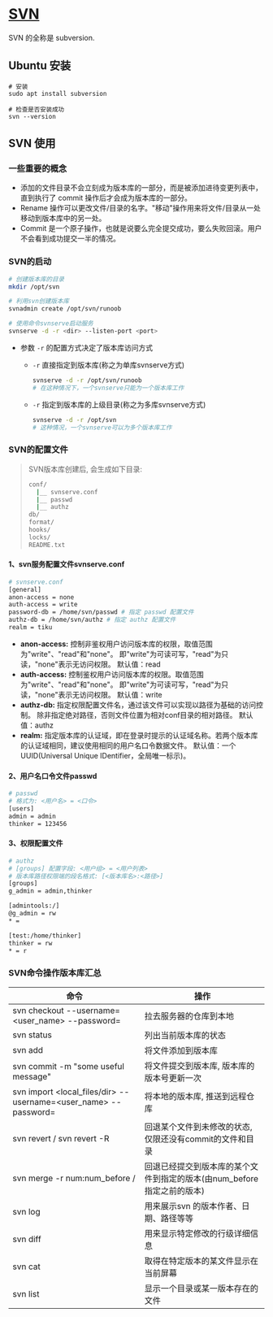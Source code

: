 # [SVN](https://www.runoob.com/svn/svn-tutorial.html)

SVN 的全称是 subversion. 

## Ubuntu 安装

```shell
# 安装
sudo apt install subversion

# 检查是否安装成功
svn --version
```

## SVN 使用

### 一些重要的概念

- 添加的文件目录不会立刻成为版本库的一部分，而是被添加进待变更列表中，直到执行了 commit 操作后才会成为版本库的一部分。
- Rename 操作可以更改文件/目录的名字。"移动"操作用来将文件/目录从一处移动到版本库中的另一处。
- Commit 是一个原子操作，也就是说要么完全提交成功，要么失败回滚。用户不会看到成功提交一半的情况。

### SVN的启动

```bash
# 创建版本库的目录
mkdir /opt/svn

# 利用svn创建版本库
svnadmin create /opt/svn/runoob

# 使用命令svnserve启动服务
svnserve -d -r <dir> --listen-port <port>

```

- 参数 `-r` 的配置方式决定了版本库访问方式

    - `-r` 直接指定到版本库(称之为单库svnserve方式)

        ```bash
        svnserve -d -r /opt/svn/runoob
        # 在这种情况下，一个svnserve只能为一个版本库工作
        ```

    - `-r` 指定到版本库的上级目录(称之为多库svnserve方式)

        ```bash
        svnserve -d -r /opt/svn
        # 这种情况，一个svnserve可以为多个版本库工作
        ```

### SVN的配置文件

> SVN版本库创建后, 会生成如下目录: 
>
> ```bash
> conf/
> 	|__ svnserve.conf
> 	|__ passwd
> 	|__ authz
> db/
> format/
> hooks/
> locks/
> README.txt
> ```
>
> 

#### 1、svn服务配置文件svnserve.conf

```bash
# svnserve.conf
[general]
anon-access = none
auth-access = write
password-db = /home/svn/passwd # 指定 passwd 配置文件
authz-db = /home/svn/authz # 指定 authz 配置文件
realm = tiku 
```

- **anon-access:** 控制非鉴权用户访问版本库的权限，取值范围为"write"、"read"和"none"。 即"write"为可读可写，"read"为只读，"none"表示无访问权限。 默认值：read
- **auth-access:** 控制鉴权用户访问版本库的权限。取值范围为"write"、"read"和"none"。 即"write"为可读可写，"read"为只读，"none"表示无访问权限。 默认值：write
- **authz-db:** 指定权限配置文件名，通过该文件可以实现以路径为基础的访问控制。 除非指定绝对路径，否则文件位置为相对conf目录的相对路径。 默认值：authz
- **realm:** 指定版本库的认证域，即在登录时提示的认证域名称。若两个版本库的认证域相同，建议使用相同的用户名口令数据文件。 默认值：一个UUID(Universal Unique IDentifier，全局唯一标示)。

#### 2、用户名口令文件passwd

```bash
# passwd
# 格式为: <用户名> = <口令>
[users]
admin = admin
thinker = 123456
```

#### 3、权限配置文件

```bash
# authz
# [groups] 配置字段: <用户组> = <用户列表>
# 版本库路径权限端的段名格式: [<版本库名>:<路径>] 
[groups]
g_admin = admin,thinker

[admintools:/]
@g_admin = rw
* =

[test:/home/thinker]
thinker = rw
* = r
```

### SVN命令操作版本库汇总

| 命令 | 操作 |
| -- | -- |
| svn checkout <URL> --username=<user_name> --password=<passwd> | 拉去服务器的仓库到本地 |
| svn status | 列出当前版本库的状态 |
| svn add <files> | 将文件添加到版本库 | 
| svn commit -m "some useful message" | 将文件提交到版本库, 版本库的版本号更新一次 | 
| svn import <local_files/dir> <URL> --username=<user_name> --password=<passwd> | 将本地的版本库, 推送到远程仓库 | 
| svn revert <files> / svn revert -R <dir> | 回退某个文件到未修改的状态, 仅限还没有commit的文件和目录 | 
| svn merge -r num:num_before <files> / <dir> | 回退已经提交到版本库的某个文件到指定的版本(由num_before指定之前的版本) | 
| svn log | 用来展示svn 的版本作者、日期、路径等等 | 
| svn diff | 用来显示特定修改的行级详细信息 |
| svn cat | 取得在特定版本的某文件显示在当前屏幕 | 
| svn list | 显示一个目录或某一版本存在的文件 | 

